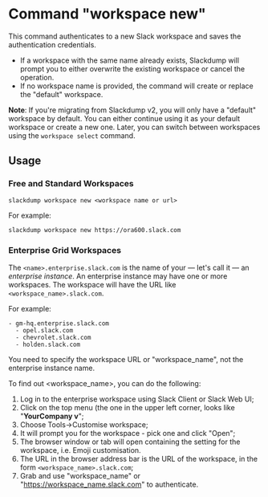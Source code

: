 # Command "workspace new"

This command authenticates to a new Slack workspace and saves the
authentication credentials.

- If a workspace with the same name already exists, Slackdump will prompt you
  to either overwrite the existing workspace or cancel the operation.
- If no workspace name is provided, the command will create or replace the
  "default" workspace.

**Note**:  If you're migrating from Slackdump v2, you will only have a "default"
workspace by default. You can either continue using it as your default
workspace or create a new one. Later, you can switch between workspaces using
the `workspace select` command.

## Usage
### Free and Standard Workspaces

```shell
slackdump workspace new <workspace name or url>
```

For example:
```shell
slackdump workspace new https://ora600.slack.com
```

### Enterprise Grid Workspaces

The `<name>.enterprise.slack.com` is the name of your — let's call it — an
_enterprise instance_.  An enterprise instance may have one or more workspaces.
The workspace will have the URL like `<workspace_name>.slack.com`.

For example:
```
- gm-hq.enterprise.slack.com
  - opel.slack.com
  - chevrolet.slack.com
  - holden.slack.com
```

You need to specify the workspace URL or "workspace_name", not the enterprise instance name.

To find out <workspace_name>, you can do the following:
1. Log in to the enterprise workspace using Slack Client or Slack Web UI;
2. Click on the top menu (the one in the upper left corner, looks like
   "**YourCompany  v**";
3. Choose Tools->Customise workspace;
4. It will prompt you for the workspace - pick one and click "Open";
5. The browser window or tab will open containing the setting for the
   workspace, i.e. Emoji customisation.
6. The URL in the browser address bar is the URL of the workspace, in the form
   `<workspace_name>.slack.com`;
7. Grab and use "workspace_name" or "https://workspace_name.slack.com" to
   authenticate.

